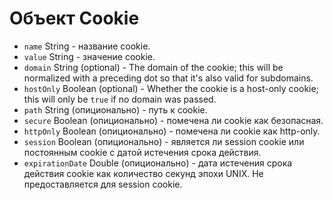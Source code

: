 # Объект Cookie

* `name` String - название cookie.
* `value` String - значение cookie.
* `domain` String (optional) - The domain of the cookie; this will be normalized with a preceding dot so that it's also valid for subdomains.
* `hostOnly` Boolean (optional) - Whether the cookie is a host-only cookie; this will only be `true` if no domain was passed.
* `path` String (опиционально) - путь к cookie.
* `secure` Boolean (опиционально) - помечена ли cookie как безопасная.
* `httpOnly` Boolean (опиционально) - помечена ли cookie как http-only.
* `session` Boolean (опиционально) - является ли session cookie или постоянным cookie с датой истечения срока действия.
* `expirationDate` Double (опиционально) - дата истечения срока действия cookie как количество секунд эпохи UNIX. Не предоставляется для session cookie.